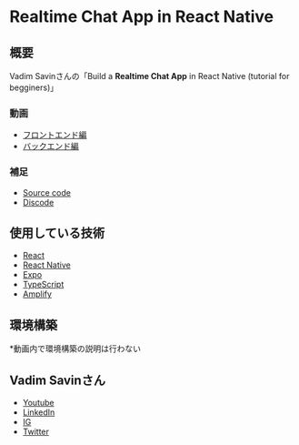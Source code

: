 # Realtime Chat App in React Native

## 概要
Vadim Savinさんの「Build a **Realtime Chat App** in React Native (tutorial for begginers)」  

### 動画
- [フロントエンド編](https://www.youtube.com/watch?v=EvSUJ5lUcBw&t=28s)  
- [バックエンド編](https://www.youtube.com/watch?v=HdLbavvfflQ)

### 補足
- [Source code](https://github.com/Savinvadim1312/WhatsappClone)
- [Discode](https://discord.gg/VpURUN2)

## 使用している技術
- [React](https://ja.reactjs.org/)
- [React Native](https://reactnative.dev/)  
- [Expo](https://expo.io/)
- [TypeScript](https://www.typescriptlang.org/ja/)  
- [Amplify](https://docs.amplify.aws/start/q/integration/react-native)  

## 環境構築
*動画内で環境構築の説明は行わない

## Vadim Savinさん
- [Youtube](https://www.youtube.com/channel/UCYSa_YLoJokZAwHhlwJntIA)
- [LinkedIn](https://www.linkedin.com/in/vadimsavin)
- [IG](https://www.instagram.com/vadimsavin0)
- [Twitter](https://twitter.com/SavinVadim_)
